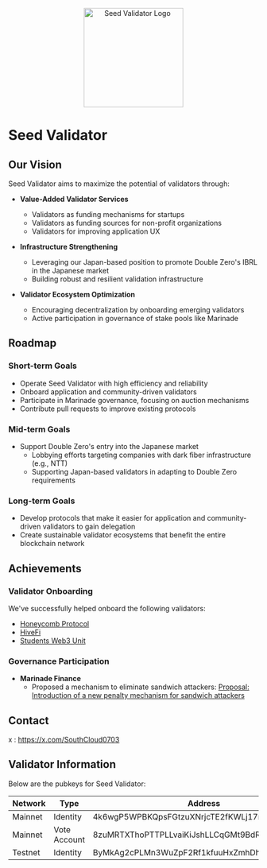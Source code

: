 <p align="center">
  <img src="images/logo.png" alt="Seed Validator Logo" width="200"/>
</p>

# Seed Validator

## Our Vision

Seed Validator aims to maximize the potential of validators through:

- **Value-Added Validator Services**
  - Validators as funding mechanisms for startups
  - Validators as funding sources for non-profit organizations
  - Validators for improving application UX

- **Infrastructure Strengthening**
  - Leveraging our Japan-based position to promote Double Zero's IBRL in the Japanese market
  - Building robust and resilient validation infrastructure

- **Validator Ecosystem Optimization**
  - Encouraging decentralization by onboarding emerging validators
  - Active participation in governance of stake pools like Marinade

## Roadmap

### Short-term Goals
- Operate Seed Validator with high efficiency and reliability
- Onboard application and community-driven validators
- Participate in Marinade governance, focusing on auction mechanisms
- Contribute pull requests to improve existing protocols

### Mid-term Goals
- Support Double Zero's entry into the Japanese market
  - Lobbying efforts targeting companies with dark fiber infrastructure (e.g., NTT)
  - Supporting Japan-based validators in adapting to Double Zero requirements

### Long-term Goals
- Develop protocols that make it easier for application and community-driven validators to gain delegation
- Create sustainable validator ecosystems that benefit the entire blockchain network


## Achievements

### Validator Onboarding
We've successfully helped onboard the following validators:
- [Honeycomb Protocol](https://x.com/honeycomb_prtcl)
- [HiveFi](https://x.com/Hivefi_X)
- [Students Web3 Unit](https://x.com/studentsweb3)

### Governance Participation
- **Marinade Finance**
  - Proposed a mechanism to eliminate sandwich attackers: [Proposal: Introduction of a new penalty mechanism for sandwich attackers](https://forum.marinade.finance/t/proposal-introduction-of-a-new-penalty-mechanism-for-sandwich-attackers/1866)

## Contact

x : https://x.com/SouthCloud0703

## Validator Information

Below are the pubkeys for Seed Validator:

| Network | Type | Address |
|---------|------|---------|
| Mainnet | Identity | 4k6wgP5WPBKQpsFGtzuXNrjcTE2fKWLj17nDvFeG5zSF |
| Mainnet | Vote Account | 8zuMRTXThoPTTPLLvaiKiJshLLCqGMt9BdRjjCL19xBc |
| Testnet | Identity | ByMkAg2cPLMn3WuZpF2Rf1kfuuHxZmhDhBjZmy9VDDua |
